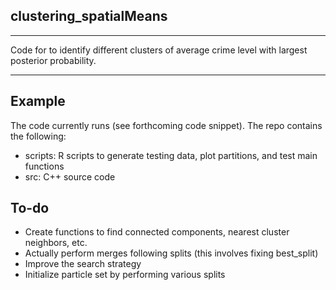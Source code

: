## clustering_spatialMeans

---

Code for to identify different clusters of average crime level with largest posterior probability.

---

## Example
The code currently runs (see forthcoming code snippet).
The repo contains the following:

* scripts: R scripts to generate testing data, plot partitions, and test main functions
* src: C++ source code 



## To-do

* Create functions to find connected components, nearest cluster neighbors, etc.
* Actually perform merges following splits (this involves fixing best_split)
* Improve the search strategy
* Initialize particle set by performing various splits

